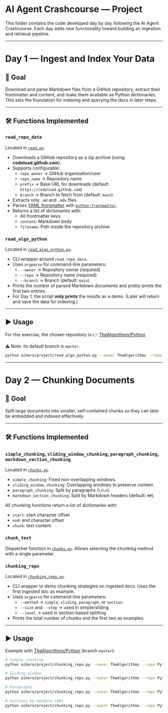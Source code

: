 # AI Agent Crashcourse — Project

This folder contains the code developed day by day following the AI Agent Crashcourse.
Each day adds new functionality toward building an ingestion and retrieval pipeline.

---

# Day 1 — Ingest and Index Your Data

## 📌 Goal
Download and parse Markdown files from a GitHub repository, extract their frontmatter and content, and make them available as Python dictionaries.
This sets the foundation for indexing and querying the docs in later steps.

---

## 🛠️ Functions Implemented

### `read_repo_data`
Located in [`read.py`](./read.py).

- Downloads a GitHub repository as a zip archive (using **codeload.github.com**).
- Supports configurable:
  - `repo_owner` → GitHub organization/user
  - `repo_name` → Repository name
  - `prefix` → Base URL for downloads (default: `https://codeload.github.com`)
  - `branch` → Branch to fetch from (default: `main`)
- Extracts only `.md` and `.mdx` files.
- Parses [YAML frontmatter](https://jekyllrb.com/docs/front-matter/) with [`python-frontmatter`](https://github.com/eyeseast/python-frontmatter).
- Returns a list of dictionaries with:
  - All frontmatter keys
  - `content`: Markdown body
  - `filename`: Path inside the repository archive

### `read_algo_python`
Located in [`read_algo_python.py`](./read_algo_python.py).

- CLI wrapper around `read_repo_data`.
- Uses `argparse` for command-line parameters:
  - `--owner` → Repository owner (required)
  - `--repo` → Repository name (required)
  - `--branch` → Branch (default: `main`)
- Prints the number of parsed Markdown documents and pretty-prints the first two entries.
- For Day 1, the script **only prints** the results as a demo.
  (Later will return and save the data for indexing.)

---

## ▶️ Usage

For this exercise, the chosen repository is
👉 [TheAlgorithms/Python](https://github.com/TheAlgorithms/Python)

⚠️ Note: its default branch is `master`.

```bash
python aihero/project/read_algo_python.py --owner TheAlgorithms --repo Python --branch master
```
---

# Day 2 — Chunking Documents

## 📌 Goal
Split large documents into smaller, self-contained chunks so they can later be embedded and indexed effectively.

---

## 🛠️ Functions Implemented

### `simple_chunking`, `sliding_window_chunking`, `paragraph_chunking`, `markdown_section_chunking`
Located in [`chunks.py`](./chunks.py).

- `simple_chunking`: Fixed non-overlapping windows.
- `sliding_window_chunking`: Overlapping windows to preserve context.
- `paragraph_chunking`: Split by paragraphs (`\n\n`).
- `markdown_section_chunking`: Split by Markdown headers (default: `##`).

All chunking functions return a list of dictionaries with:
- `start`: start character offset
- `end`: end character offset
- `chunk`: text content

### `chunk_text`
Dispatcher function in [`chunks.py`](./chunks.py).
Allows selecting the chunking method with a single parameter.

### `chunking_repo`
Located in [`chunking_repo.py`](./chunking_repo.py).

- CLI wrapper to demo chunking strategies on ingested docs. Uses the first ingested doc as example.
- Uses `argparse` for command-line parameters:
  - `--method` → `simple`, `sliding`, `paragraph`, or `section`
  - `--size` and `--step` → used in simple/sliding
  - `--level` → used in section-based splitting
- Prints the total number of chunks and the first two as examples.

---

## ▶️ Usage

Example with [TheAlgorithms/Python](https://github.com/TheAlgorithms/Python) (branch `master`):

```bash
# Simple chunking
python aihero/project/chunking_repo.py --owner TheAlgorithms --repo Python --branch master --method simple --size 1000 --step 500

# Sliding window
python aihero/project/chunking_repo.py --owner TheAlgorithms --repo Python --branch master --method sliding --size 1000 --step 500

# Paragraphs
python aihero/project/chunking_repo.py --owner TheAlgorithms --repo Python --branch master --method paragraph

# Sections by headers (##)
python aihero/project/chunking_repo.py --owner TheAlgorithms --repo Python --branch master --method section --level 2
